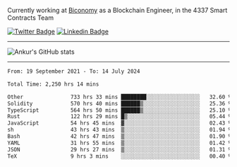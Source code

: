 Currently working at [Biconomy](https://biconomy.io/) as a Blockchain Engineer, in the 4337 Smart Contracts Team

 [![Twitter Badge](https://img.shields.io/badge/-@ankurdubey521-1ca0f1?style=flat-square&labelColor=1ca0f1&logo=twitter&logoColor=white&link=https://twitter.com/ankurdubey521)](https://twitter.com/ankurdubey521) [![Linkedin Badge](https://img.shields.io/badge/-ankurdubey521-blue?style=flat-square&logo=Linkedin&logoColor=white&link=https://www.linkedin.com/in/ankurdubey521/)](https://www.linkedin.com/in/ankurdubey521/)

<hr/>

![Ankur's GitHub stats](https://github-readme-stats.vercel.app/api?username=ankurdubey521&count_private=true&theme=radical)

<hr/>

<!--START_SECTION:waka-->

```txt
From: 19 September 2021 - To: 14 July 2024

Total Time: 2,250 hrs 14 mins

Other               733 hrs 33 mins ████████░░░░░░░░░░░░░░░░░   32.60 %
Solidity            570 hrs 40 mins ██████▒░░░░░░░░░░░░░░░░░░   25.36 %
TypeScript          564 hrs 50 mins ██████▒░░░░░░░░░░░░░░░░░░   25.10 %
Rust                122 hrs 29 mins █▒░░░░░░░░░░░░░░░░░░░░░░░   05.44 %
JavaScript          54 hrs 45 mins  ▓░░░░░░░░░░░░░░░░░░░░░░░░   02.43 %
sh                  43 hrs 43 mins  ▒░░░░░░░░░░░░░░░░░░░░░░░░   01.94 %
Bash                42 hrs 47 mins  ▒░░░░░░░░░░░░░░░░░░░░░░░░   01.90 %
YAML                31 hrs 55 mins  ▒░░░░░░░░░░░░░░░░░░░░░░░░   01.42 %
JSON                29 hrs 27 mins  ▒░░░░░░░░░░░░░░░░░░░░░░░░   01.31 %
TeX                 9 hrs 3 mins    ░░░░░░░░░░░░░░░░░░░░░░░░░   00.40 %
```

<!--END_SECTION:waka-->
